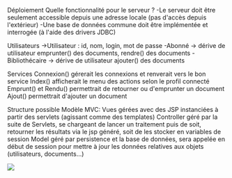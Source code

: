 Déploiement
Quelle fonctionnalité pour le serveur ?
-Le serveur doit être seulement accessible depuis une adresse locale (pas d'accès depuis l'extérieur)
-Une base de données commune doit être implémentée et interrogée (à l'aide des drivers JDBC)

Utilisateurs
->Utilisateur : id, nom, login, mot de passe
-Abonné -> dérive de utilisateur
emprunter() des documents, rendre() des documents
-Bibliothécaire -> dérive de utilisateur
ajouter() des documents

Services
Connexion() gérerait les connexions et renverait vers le bon service
Index() afficherait le menu des actions selon le profil connecté
Emprunt() et Rendu() permettrait de retourner ou d'emprunter un document
Ajout() permettrait d'ajouter un document

Structure possible
Modèle MVC:
Vues gérées avec des JSP instanciées à partir des servlets (agissant comme des templates)
Controller géré par la suite de Servlets, se chargeant de lancer un traitement puis de soit, retourner les résultats via le jsp généré, 
soit de les stocker en variables de session
Model géré par persistence et la base de données, sera appelée en début de session pour mettre à jour les données relatives aux objets 
(utilisateurs, documents...)

![](https://www.oracle.com/a/tech/img/jsp-model2-architecture.gif)
